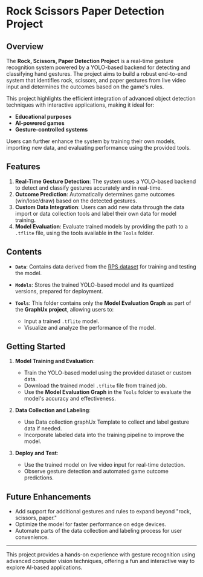 ﻿# Rock Scissors Paper Detection Project

## Overview

The **Rock, Scissors, Paper Detection Project** is a real-time gesture recognition system powered by a YOLO-based backend for detecting and classifying hand gestures. The project aims to build a robust end-to-end system that identifies rock, scissors, and paper gestures from live video input and determines the outcomes based on the game's rules.

This project highlights the efficient integration of advanced object detection techniques with interactive applications, making it ideal for:
- **Educational purposes**
- **AI-powered games**
- **Gesture-controlled systems**

Users can further enhance the system by training their own models, importing new data, and evaluating performance using the provided tools.

## Features

1. **Real-Time Gesture Detection**: The system uses a YOLO-based backend to detect and classify gestures accurately and in real-time.
2. **Outcome Prediction**: Automatically determines game outcomes (win/lose/draw) based on the detected gestures.
3. **Custom Data Integration**: Users can add new data through the data import or data collection tools and label their own data for model training.
4. **Model Evaluation**: Evaluate trained models by providing the path to a `.tflite` file, using the tools available in the `Tools` folder.

## Contents

- **`Data`**: Contains data derived from the [RPS dataset](https://universe.roboflow.com/roboflow-58fyf/rock-paper-scissors-sxsw) for training and testing the model.

- **`Models`**: Stores the trained YOLO-based model and its quantized versions, prepared for deployment.

- **`Tools`**: This folder contains only the **Model Evaluation Graph** as part of the **GraphUx project**, allowing users to:
  - Input a trained `.tflite` model.
  - Visualize and analyze the performance of the model.

## Getting Started

1. **Model Training and Evaluation**:
   - Train the YOLO-based model using the provided dataset or custom data.
   - Download the trained model `.tflite` file from trained job.
   - Use the **Model Evaluation Graph** in the `Tools` folder to evaluate the model's accuracy and effectiveness.

2. **Data Collection and Labeling**:
   - Use Data collection graphUx Template to collect and label gesture data if needed.
   - Incorporate labeled data into the training pipeline to improve the model.

3. **Deploy and Test**:
   - Use the trained model on live video input for real-time detection.
   - Observe gesture detection and automated game outcome predictions.

## Future Enhancements

- Add support for additional gestures and rules to expand beyond "rock, scissors, paper."
- Optimize the model for faster performance on edge devices.
- Automate parts of the data collection and labeling process for user convenience.

---

This project provides a hands-on experience with gesture recognition using advanced computer vision techniques, offering a fun and interactive way to explore AI-based applications.
